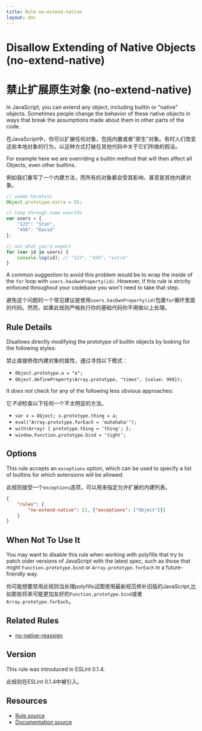 ```yaml
---
title: Rule no-extend-native
layout: doc
---
```

<!-- Note: No pull requests accepted for this file. See README.md in the root directory for details. -->

# Disallow Extending of Native Objects (no-extend-native)
# 禁止扩展原生对象 (no-extend-native)

In JavaScript, you can extend any object, including builtin or "native" objects. Sometimes people change the behavior of these native objects in ways that break the assumptions made about them in other parts of the code.

在JavaScript中，你可以扩展任何对象，包括内置或者"原生"对象。有时人们改变这些本地对象的行为，以这种方式打破在其他代码中关于它们所做的假设。

For example here we are overriding a builtin method that will then affect all Objects, even other builtins.

例如我们重写了一个内建方法，而所有的对象都会受其影响，甚至是其他内建对象。

```js
// seems harmless
Object.prototype.extra = 55;

// loop through some userIds
var users = {
    "123": "Stan",
    "456": "David"
};

// not what you'd expect
for (var id in users) {
    console.log(id); // "123", "456", "extra"
}
```

A common suggestion to avoid this problem would be to wrap the inside of the `for` loop with `users.hasOwnProperty(id)`. However, if this rule is strictly enforced throughout your codebase you won't need to take that step.

避免这个问题的一个常见建议是使用`users.hasOwnProperty(id)`包裹`for`循环里面的代码。然而，如果此规则严格执行你的基础代码你不用做以上处理。

## Rule Details

Disallows directly modifying the prototype of builtin objects by looking for the following styles:

禁止直接修改内建对象的属性，通过寻找以下模式：

* `Object.prototype.a = "a";`
* `Object.defineProperty(Array.prototype, "times", {value: 999});`

It *does not* check for any of the following less obvious approaches:

它*不会*检查以下任何一个不太明显的方法。

* `var x = Object; x.prototype.thing = a;`
* `eval("Array.prototype.forEach = 'muhahaha'");`
* `with(Array) { prototype.thing = 'thing'; };`
* `window.Function.prototype.bind = 'tight';`

## Options

This rule accepts an `exceptions` option, which can be used to specify a list of builtins for which extensions will be allowed:

此规则接受一个`exceptions`选项，可以用来指定允许扩展的内建列表。

```json
{
    "rules": {
        "no-extend-native": [2, {"exceptions": ["Object"]}]
    }
}
```

## When Not To Use It

You may want to disable this rule when working with polyfills that try to patch older versions of JavaScript with the latest spec, such as those that might `Function.prototype.bind` or `Array.prototype.forEach` in a future-friendly way.

你可能想要禁用此规则当处理polyfills试图使用最新规范修补旧版的JavaScript,比如那些将来可能更加友好的`Function.prototype.bind`或者`Array.prototype.forEach`。

## Related Rules

* [no-native-reassign](no-native-reassign)

## Version

This rule was introduced in ESLint 0.1.4.

此规则在ESLint 0.1.4中被引入。

## Resources

* [Rule source](https://github.com/eslint/eslint/tree/master/lib/rules/no-extend-native.js)
* [Documentation source](https://github.com/eslint/eslint/tree/master/docs/rules/no-extend-native.md)
